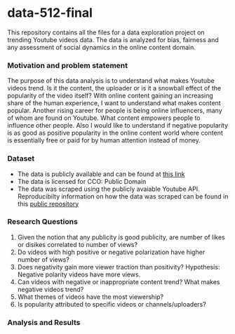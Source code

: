 # data-512-final
This repository contains all the files for a data exploration project on trending Youtube videos data. The data is analyzed for bias, fairness and any assessment of social dynamics in the online content domain. 
### Motivation and problem statement
The purpose of this data analysis is to understand what makes Youtube videos trend. Is it the content, the uploader or is it a snowball effect of the popularity of the video itself? With online content gaining an increasing share of the human experience, I want to understand what makes content popular. Another rising career for people is being online influencers, many of whom are found on Youtube. What content empowers people to influence other people. Also I would like to understand if negative popularity is as good as positive popularity in the online content world where content is essentially free or paid for by human attention instead of money. 
### Dataset
- The data is publicly available and can be found at [this link](https://www.kaggle.com/datasnaek/youtube-new)
- The data is licensed for CCO: Public Domain
- The data was scraped using the publicly avaiable Youtube API. Reproducibilty information on how the data was scraped can be found in this [public repository](https://github.com/mitchelljy/Trending-YouTube-Scraper)
### Research Questions
1. Given the notion that any publicity is good publicity, are number of likes or disikes correlated to number of views?
2. Do videos with high positive or negative polarization have higher number of views?
3. Does negativity gain more viewer traction than positivity? Hypothesis: Negative polarity videos have more views. 
4. Can videos with negative or inappropriate content trend? What makes negative videos trend? 
5. What themes of videos have the most viewership?
6. Is popularity attributed to specific videos or channels/uploaders?
### Analysis and Results
